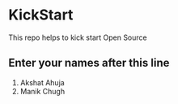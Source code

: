 # KickStart
This repo helps to kick start Open Source
## Enter your names after this line
1. Akshat Ahuja
1. Manik Chugh

